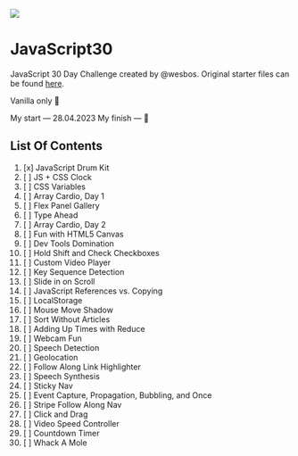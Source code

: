 ﻿![](https://javascript30.com/images/JS3-social-share.png)

# JavaScript30

JavaScript 30 Day Challenge created by @wesbos. Original starter files can be found [here](https://github.com/wesbos/JavaScript30).

Vanilla only 🍦

My start — 28.04.2023
My finish — 🤔

## List Of Contents

1. [x] JavaScript Drum Kit
2. [ ] JS + CSS Clock
3. [ ] CSS Variables
4. [ ] Array Cardio, Day 1
5. [ ] Flex Panel Gallery
6. [ ] Type Ahead
7. [ ] Array Cardio, Day 2
8. [ ] Fun with HTML5 Canvas
9. [ ] Dev Tools Domination
10. [ ] Hold Shift and Check Checkboxes
11. [ ] Custom Video Player
12. [ ] Key Sequence Detection
13. [ ] Slide in on Scroll
14. [ ] JavaScript References vs. Copying
15. [ ] LocalStorage
16. [ ] Mouse Move Shadow
17. [ ] Sort Without Articles
18. [ ] Adding Up Times with Reduce
19. [ ] Webcam Fun
20. [ ] Speech Detection
21. [ ] Geolocation
22. [ ] Follow Along Link Highlighter
23. [ ] Speech Synthesis
24. [ ] Sticky Nav
25. [ ] Event Capture, Propagation, Bubbling, and Once
26. [ ] Stripe Follow Along Nav
27. [ ] Click and Drag
28. [ ] Video Speed Controller
29. [ ] Countdown Timer
30. [ ] Whack A Mole
